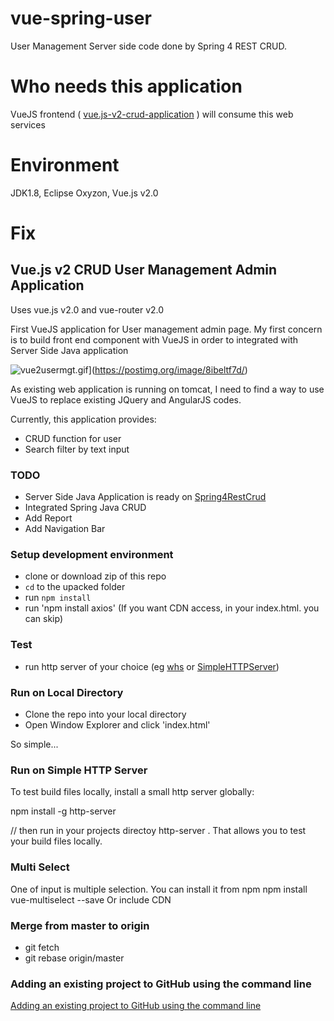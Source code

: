 # vue-spring-user
User Management Server side code done by Spring 4 REST CRUD.

# Who needs this application
VueJS frontend ( [vue.js-v2-crud-application](https://github.com/rojaware/vue.js-v2-crud-application) ) will consume this web services

# Environment
JDK1.8, Eclipse Oxyzon, Vue.js v2.0

# Fix


## Vue.js v2 CRUD User Management Admin Application

Uses vue.js v2.0 and vue-router v2.0

First VueJS application for User management admin page. My first concern is to build front end component with VueJS in order to integrated with Server Side Java application

![vue2usermgt.gif](https://s20.postimg.org/aa4dgpykd/vue2usermgt.gif)](https://postimg.org/image/8ibeltf7d/)

As existing web application is running on tomcat, I need to find a way to use VueJS to replace existing JQuery and AngularJS codes.

Currently, this application provides:

- CRUD function for user
- Search filter by text input

### TODO
- Server Side Java Application is ready on [Spring4RestCrud](https://github.com/rojaware/Spring4RestCrud)
- Integrated Spring Java CRUD
- Add Report
- Add Navigation Bar

### Setup development environment
 - clone or download zip of this repo
 - `cd` to the upacked folder
 - run `npm install`
 - run 'npm install axios' (If you want CDN access, <script src="https://unpkg.com/axios/dist/axios.min.js"></script> in your index.html. you can skip)

### Test 
 - run http server of your choice (eg [whs](https://github.com/gstack/watch-http-server) or [SimpleHTTPServer](https://docs.python.org/2/library/simplehttpserver.html))

### Run on Local Directory

* Clone the repo into your local directory
* Open Window Explorer and click 'index.html'

So simple...

### Run on Simple HTTP Server

To test build files locally, install a small http server globally:

npm install -g http-server

// then run in your projects directoy
http-server .
That allows you to test your build files locally.

### Multi Select
One of input is multiple selection. You can install it from npm 
npm install vue-multiselect --save
Or
include CDN
<script src="https://unpkg.com/vue-multiselect@2.0.0"></script>
<link rel="stylesheet" href="https://unpkg.com/vue-multiselect@2.0.0/dist/vue-multiselect.min.css">

### Merge from master to origin

* git fetch 
* git rebase origin/master

### Adding an existing project to GitHub using the command line

[Adding an existing project to GitHub using the command line](https://help.github.com/articles/adding-an-existing-project-to-github-using-the-command-line/)